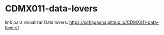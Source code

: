 # CDMX011-data-lovers
link para visualizar Data lovers: https://sofiagaona.github.io/CDMX011-data-lovers/
